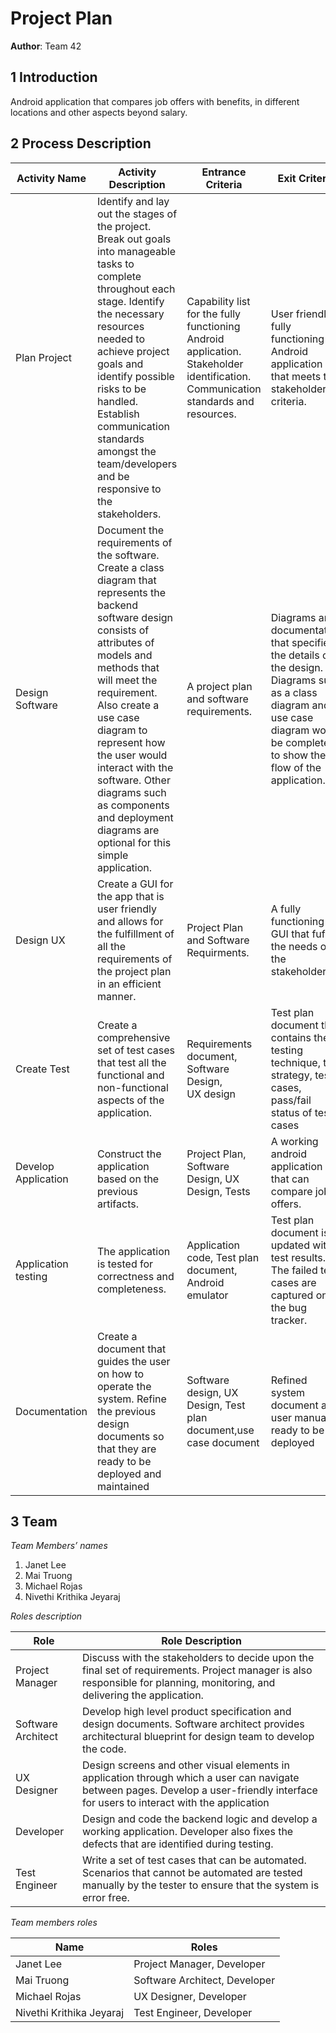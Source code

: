 # Project Plan

**Author**: Team 42

## 1 Introduction

Android application that compares job offers with benefits, in different locations and other aspects beyond salary.

## 2 Process Description

| Activity Name       	| Activity Description                                                                                                                                                                                                                                                                                                                                                                       	| Entrance Criteria                                                                                                                 	| Exit Criteria                                                                                                                                                                      	|
|---------------------	|--------------------------------------------------------------------------------------------------------------------------------------------------------------------------------------------------------------------------------------------------------------------------------------------------------------------------------------------------------------------------------------------	|-----------------------------------------------------------------------------------------------------------------------------------	|------------------------------------------------------------------------------------------------------------------------------------------------------------------------------------	|
| Plan Project        	| Identify and lay out the stages of the project. Break out goals into manageable tasks to complete throughout each stage. Identify the necessary resources needed to achieve project goals and identify possible risks to be handled. Establish communication standards amongst the team/developers and be responsive to the stakeholders.                                                  	| Capability list for the fully functioning Android application. Stakeholder identification. Communication standards and resources. 	| User friendly fully functioning Android application that meets the stakeholder’s criteria.                                                                                         	|
| Design Software     	| Document the requirements of the software. Create a class diagram that represents the backend software design consists of attributes of models and methods that will meet the requirement. Also create a use case diagram to represent how the user would interact with the software. Other diagrams such as components and deployment diagrams are optional for this simple application.  	| A project plan and software requirements.                                                                                         	| Diagrams and documentation that specifies the details of the design. Diagrams such as a class diagram and use case diagram would be completed to show the flow of the application. 	|
| Design UX           	| Create a GUI for the app that is user friendly and allows for the fulfillment of all the requirements of the project plan in an efficient manner.                                                                                                                                                                                                                                          	| Project Plan and Software Requirments.                                                                                            	| A fully functioning GUI that fufills the needs of the stakeholder.                                                                                                                 	|
| Create Test         	| Create a comprehensive set of test cases that test all the functional and non-functional aspects of the application.                                                                                                                                                                                                                                                                       	| Requirements document,<br>Software Design,<br>UX design                                                                           	| Test plan document that contains the testing technique, test strategy, test cases, pass/fail status of test cases                                                                  	|
| Develop Application 	|  <br>Construct the application based on the previous artifacts.                                                                                                                                                                                                                                                                                                                            	| Project Plan, Software Design, UX Design, Tests                                                                                   	| A working android application that can compare job offers.                                                                                                                         	|
| Application testing 	| The application is tested for correctness and completeness.                                                                                                                                                                                                                                                                                                                                	| Application code, Test plan document,<br>Android emulator                                                                         	| Test plan document is updated with test results. The failed test cases are captured on the bug tracker.                                                                            	|
| Documentation       	| Create a document that guides the user on how to operate the system. Refine the previous design documents so that they are ready to be deployed and maintained                                                                                                                                                                                                                             	| Software design, UX Design, Test plan document,use case document                                                                  	| Refined system document and user manual ready to be deployed                                                                                                                       	|






## 3 Team

*Team Members’ names*
1. Janet Lee
2. Mai Truong
3. Michael Rojas
4. Nivethi Krithika Jeyaraj

*Roles description*

| Role               	| Role Description                                                                                                                                                                      	|
|--------------------	|---------------------------------------------------------------------------------------------------------------------------------------------------------------------------------------	|
| Project Manager    	| Discuss with the stakeholders to decide upon the final set of requirements. Project manager is also responsible for planning, monitoring, and delivering the application.             	|
| Software Architect 	| Develop high level product specification and design documents. Software architect provides architectural blueprint for design team to develop the code.                               	|
| UX Designer        	| Design screens and other visual elements in application through which a user can navigate between pages. Develop a user-friendly interface for users to interact with the application 	|
| Developer          	| Design and code the backend logic and develop a working application. Developer also fixes the defects that are identified during testing.                                             	|
| Test Engineer      	| Write a set of test cases that can be automated. Scenarios that cannot be automated are tested manually by the tester to ensure that the system is error free.                        	| 



*Team members roles*

| Name                     	| Roles                         	|
|--------------------------	|-------------------------------	|
| Janet Lee                	| Project Manager, Developer    	|
| Mai Truong               	| Software Architect, Developer 	|
| Michael Rojas            	| UX Designer, Developer        	|
| Nivethi Krithika Jeyaraj 	| Test Engineer, Developer      	|